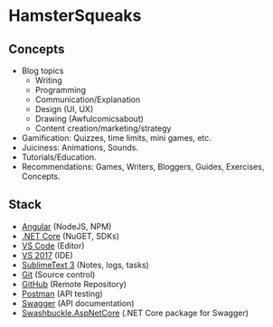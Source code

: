 # HamsterSqueaks

## Concepts
- Blog topics
  - Writing
  - Programming
  - Communication/Explanation
  - Design (UI, UX)
  - Drawing (Awfulcomicsabout)
  - Content creation/marketing/strategy
- Gamification: Quizzes, time limits, mini games, etc.
- Juiciness: Animations, Sounds.
- Tutorials/Education.
- Recommendations: Games, Writers, Bloggers, Guides, Exercises, Concepts.

## Stack
- [Angular](https://angular.io/) (NodeJS, NPM) 
- [.NET Core](https://www.microsoft.com/net/core#windowscmd) (NuGET, SDKs)
- [VS Code](https://code.visualstudio.com/) (Editor)
- [VS 2017](https://www.visualstudio.com/) (IDE)
- [SublimeText 3](https://www.sublimetext.com/3) (Notes, logs, tasks)
- [Git](https://git-scm.com/) (Source control)
- [GitHub](https://github.com/) (Remote Repository)
- [Postman](https://www.getpostman.com/) (API testing)
- [Swagger](https://swagger.io/) (API documentation)
- [Swashbuckle.AspNetCore](https://github.com/domaindrivendev/Swashbuckle.AspNetCore) (.NET Core package for Swagger)
